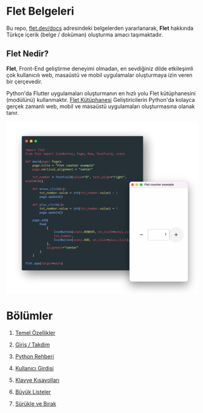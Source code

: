 # Flet Belgeleri

Bu repo, [flet.dev/docs](https://flet.dev/docs/) adresindeki belgelerden yararlanarak, **Flet** hakkında Türkçe içerik (belge / doküman) oluşturma amacı taşımaktadır.

## Flet Nedir?

**Flet**, Front-End geliştirme deneyimi olmadan, en sevdiğiniz dilde etkileşimli çok kullanıcılı web, masaüstü ve mobil uygulamalar oluşturmaya izin veren bir çerçevedir.

Python'da Flutter uygulamaları oluşturmanın en hızlı yolu Flet kütüphanesini (modülünü) kullanmaktır. [Flet Kütüphanesi](https://pypi.org/project/flet/) Geliştiricilerin Python'da kolayca gerçek zamanlı web, mobil ve masaüstü uygulamaları oluşturmasına olanak tanır. 

![flet](img/flet.png)

# Bölümler

1. [Temel Özellikler](01_temel_ozellikler.md)

2. [Giriş / Takdim](02_giris.md)

3. [Python Rehberi](03_python_rehberi.md)

4. [Kullanıcı Girdisi](04_kullanici_girdisi.md)

5. [Klavye Kısayolları](05_klavye_kisayollari.md)

6. [Büyük Listeler](06_buyuk_listeler)

7. [Sürükle ve Bırak](07_surukle_birak.md)
